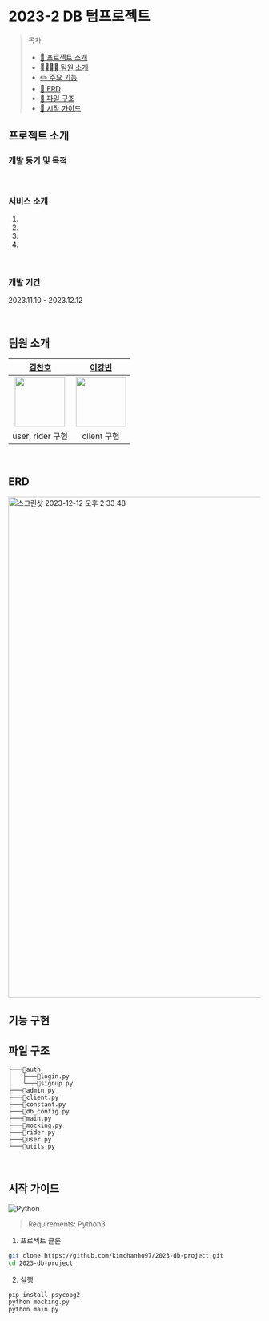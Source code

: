 # 2023-2 DB 텀프로젝트

> 목차
>
> - [📌 프로젝트 소개](#프로젝트-소개)
> - [👩‍👩‍👧‍👧 팀원 소개](#팀원-소개)
> - [✏️ 주요 기능](#주요-기능)
> - [📜 ERD](#erd)
> - [📁 파일 구조](#파일-구조)
> - [🚩 시작 가이드](#시작-가이드)

## 프로젝트 소개

### 개발 동기 및 목적

<br>

### 서비스 소개

>

1.
2.
3.
4.

<br>

### 개발 기간

2023.11.10 - 2023.12.12

<br>

## 팀원 소개

|          [김찬호](https://github.com/kimchanho97)          |          [이강빈](https://github.com/tonyusingit)          |
| :--------------------------------------------------------: | :--------------------------------------------------------: |
| <img src="https://github.com/kimchanho97.png" width="100"> | <img src="https://github.com/tonyusingit.png" width="100"> |
|                      user, rider 구현                      |                        client 구현                         |

<br>

## ERD

<img width="1000" alt="스크린샷 2023-12-12 오후 2 33 48" src="https://github.com/kimchanho97/2023-db-project/assets/104095041/0511efbb-f2d8-40af-86e7-1bed08129ceb">

<br>

## 기능 구현

## 파일 구조

```
├───📂auth
│   ├───📜login.py
│   └───📜signup.py
├───📜admin.py
├───📜client.py
├───📜constant.py
├───📜db_config.py
├───📜main.py
├───📜mocking.py
├───📜rider.py
├───📜user.py
└───📜utils.py
```

<br>

## 시작 가이드

![Python](https://img.shields.io/badge/Python-3776AB?style=flat-square&logo=Python&logoColor=white)

> Requirements: Python3

1. 프로젝트 클론

```bash
git clone https://github.com/kimchanho97/2023-db-project.git
cd 2023-db-project
```

2. 실행

```bash
pip install psycopg2
python mocking.py
python main.py
```

<br>

